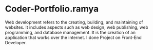 # Coder-Portfolio.ramya
Web development refers to the creating, building, and maintaining of websites. It includes aspects such as web design, web publishing, web programming, and database management. It is the creation of an application that works over the internet. I done Project on Front-End Developer.
